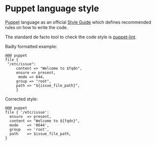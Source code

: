        
<h1>Puppet language style</h1>
       
                            
<p><abbr title="Puppet automation tool">Puppet</abbr> language as an official <a href="http://docs.puppetlabs.com/guides/style_guide.html">Style Guide</a> which defines recommended rules on how to write the code.</p>
<p>The standard de facto tool to check the code style is <a href="http://puppet-lint.com/">puppet-lint</a>.</p>
<p>Badly formatted example:</p> 

    @@@ puppet
    file {
     "/etc/issue":
         content => "Welcome to $fqdn",
         ensure => present,
          mode => 644,
         group => "root",
         path => "${issue_file_path}",
         }
    
Corrected style:

    @@@ puppet
    file { '/etc/issue':
      ensure  => present,
      content => "Welcome to ${fqdn}",
      mode    => '0644',
      group   => 'root',
      path    => $issue_file_path,
    }
    
     
           
       
